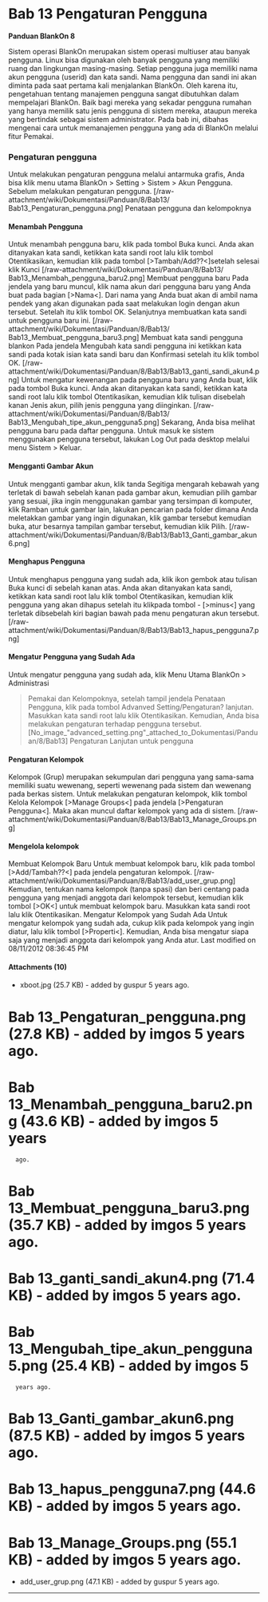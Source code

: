 # Bab 13 Pengaturan Pengguna
**Panduan BlankOn 8**


Sistem operasi BlankOn merupakan sistem operasi multiuser atau banyak pengguna.
Linux bisa digunakan oleh banyak pengguna yang memiliki ruang dan lingkungan
masing-masing. Setiap pengguna juga memiliki nama akun pengguna (userid) dan
kata sandi. Nama pengguna dan sandi ini akan diminta pada saat pertama kali
menjalankan BlankOn.
Oleh karena itu, pengetahuan tentang manajemen pengguna sangat dibutuhkan dalam
mempelajari BlankOn. Baik bagi mereka yang sekadar pengguna rumahan yang hanya
memilik satu jenis pengguna di sistem mereka, ataupun mereka yang bertindak
sebagai sistem administrator.
Pada bab ini, dibahas mengenai cara untuk memanajemen pengguna yang ada di
BlankOn melalui fitur Pemakai.
### Pengaturan pengguna
Untuk melakukan pengaturan pengguna melalui antarmuka grafis, Anda bisa klik
menu utama BlankOn > Setting > Sistem > Akun Pengguna. Sebelum melakukan
pengaturan pengguna.
[/raw-attachment/wiki/Dokumentasi/Panduan/8/Bab13/
Bab13_Pengaturan_pengguna.png]
Penataan pengguna dan kelompoknya
#### Menambah Pengguna
Untuk menambah pengguna baru, klik pada tombol Buka kunci. Anda akan ditanyakan
kata sandi, ketikkan kata sandi root lalu klik tombol Otentikasikan, kemudian
klik pada tombol [>Tambah/Add??<]setelah selesai klik Kunci
[/raw-attachment/wiki/Dokumentasi/Panduan/8/Bab13/
Bab13_Menambah_pengguna_baru2.png]
Membuat pengguna baru
Pada jendela yang baru muncul, klik nama akun dari pengguna baru yang Anda buat
pada bagian [>Nama<]. Dari nama yang Anda buat akan di ambil nama pendek yang
akan digunakan pada saat melakukan login dengan akun tersebut. Setelah itu klik
tombol OK. Selanjutnya membuatkan kata sandi untuk pengguna baru ini.
[/raw-attachment/wiki/Dokumentasi/Panduan/8/Bab13/
Bab13_Membuat_pengguna_baru3.png]
Membuat kata sandi pengguna blankon
Pada jendela Mengubah kata sandi pengguna ini ketikkan kata sandi pada kotak
isian kata sandi baru dan Konfirmasi setelah itu klik tombol OK.
[/raw-attachment/wiki/Dokumentasi/Panduan/8/Bab13/Bab13_ganti_sandi_akun4.png]
Untuk mengatur kewenangan pada pengguna baru yang Anda buat, klik pada tombol
Buka kunci. Anda akan ditanyakan kata sandi, ketikkan kata sandi root lalu klik
tombol Otentikasikan, kemudian klik tulisan disebelah kanan Jenis akun, pilih
jenis pengguna yang diinginkan.
[/raw-attachment/wiki/Dokumentasi/Panduan/8/Bab13/
Bab13_Mengubah_tipe_akun_pengguna5.png]
Sekarang, Anda bisa melihat pengguna baru pada daftar pengguna. Untuk masuk ke
sistem menggunakan pengguna tersebut, lakukan Log Out pada desktop melalui menu
Sistem > Keluar.
#### Mengganti Gambar Akun
Untuk mengganti gambar akun, klik tanda Segitiga mengarah kebawah yang terletak
di bawah sebelah kanan pada gambar akun, kemudian pilih gambar yang sesuai,
jika ingin menggunakan gambar yang tersimpan di komputer, klik Ramban untuk
gambar lain, lakukan pencarian pada folder dimana Anda meletakkan gambar yang
ingin digunakan, klik gambar tersebut kemudian buka, atur besarnya tampilan
gambar tersebut, kemudian klik Pilih.
[/raw-attachment/wiki/Dokumentasi/Panduan/8/Bab13/Bab13_Ganti_gambar_akun6.png]
#### Menghapus Pengguna
Untuk menghapus pengguna yang sudah ada, klik ikon gembok atau tulisan Buka
kunci di sebelah kanan atas. Anda akan ditanyakan kata sandi, ketikkan kata
sandi root lalu klik tombol Otentikasikan, kemudian klik pengguna yang akan
dihapus setelah itu klikpada tombol - [>minus<] yang terletak dibsebelah kiri
bagian bawah pada menu pengaturan akun tersebut.
[/raw-attachment/wiki/Dokumentasi/Panduan/8/Bab13/Bab13_hapus_pengguna7.png]
#### Mengatur Pengguna yang Sudah Ada
Untuk mengatur pengguna yang sudah ada, klik Menu Utama BlankOn > Administrasi
> Pemakai dan Kelompoknya, setelah tampil jendela Penataan Pengguna, klik pada
tombol Advanved Setting/Pengaturan? lanjutan. Masukkan kata sandi root lalu
klik Otentikasikan. Kemudian, Anda bisa melakukan pengaturan terhadap pengguna
tersebut.
[No_image_"advanced_setting.png"_attached_to_Dokumentasi/Panduan/8/Bab13]
Pengaturan Lanjutan untuk pengguna
#### Pengaturan Kelompok
Kelompok (Grup) merupakan sekumpulan dari pengguna yang sama-sama memiliki
suatu wewenang, seperti wewenang pada sistem dan wewenang pada berkas sistem.
Untuk melakukan pengaturan kelompok, klik tombol Kelola Kelompok [>Manage
Groups<] pada jendela [>Pengaturan Pengguna<]. Maka akan muncul daftar kelompok
yang ada di sistem.
[/raw-attachment/wiki/Dokumentasi/Panduan/8/Bab13/Bab13_Manage_Groups.png]
#### Mengelola kelompok
Membuat Kelompok Baru
Untuk membuat kelompok baru, klik pada tombol [>Add/Tambah??<] pada jendela
pengaturan kelompok.
[/raw-attachment/wiki/Dokumentasi/Panduan/8/Bab13/add_user_grup.png]
Kemudian, tentukan nama kelompok (tanpa spasi) dan beri centang pada pengguna
yang menjadi anggota dari kelompok tersebut, kemudian klik tombol [>OK<] untuk
membuat kelompok baru. Masukkan kata sandi root lalu klik Otentikasikan.
Mengatur Kelompok yang Sudah Ada
Untuk mengatur kelompok yang sudah ada, cukup klik pada kelompok yang ingin
diatur, lalu klik tombol [>Properti<]. Kemudian, Anda bisa mengatur siapa saja
yang menjadi anggota dari kelompok yang Anda atur.
Last modified on 08/11/2012 08:36:45 PM
#### Attachments (10)
  * xboot.jpg​ (25.7 KB) - added by guspur 5 years ago.
# Bab 13_Pengaturan_pengguna.png​ (27.8 KB) - added by imgos 5 years ago.
# Bab 13_Menambah_pengguna_baru2.png​ (43.6 KB) - added by imgos 5 years
      ago.
# Bab 13_Membuat_pengguna_baru3.png​ (35.7 KB) - added by imgos 5 years ago.
# Bab 13_ganti_sandi_akun4.png​ (71.4 KB) - added by imgos 5 years ago.
# Bab 13_Mengubah_tipe_akun_pengguna5.png​ (25.4 KB) - added by imgos 5
      years ago.
# Bab 13_Ganti_gambar_akun6.png​ (87.5 KB) - added by imgos 5 years ago.
# Bab 13_hapus_pengguna7.png​ (44.6 KB) - added by imgos 5 years ago.
# Bab 13_Manage_Groups.png​ (55.1 KB) - added by imgos 5 years ago.
  * add_user_grup.png​ (47.1 KB) - added by guspur 5 years ago.

---
 
